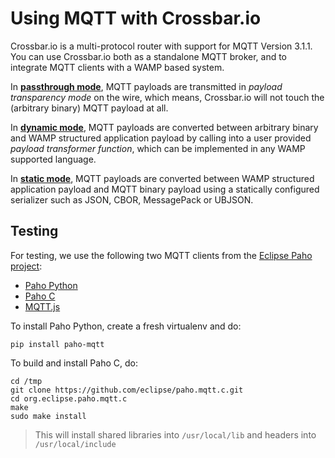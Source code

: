 # Using MQTT with Crossbar.io

Crossbar.io is a multi-protocol router with support for MQTT Version 3.1.1. You can use Crossbar.io both as a standalone MQTT broker, and to integrate MQTT clients with a WAMP based system.

In **[passthrough mode](passthrough)**, MQTT payloads are transmitted in *payload transparency mode* on the wire, which means, Crossbar.io will not touch the (arbitrary binary) MQTT payload at all.

In **[dynamic mode](dynamic)**, MQTT payloads are converted between arbitrary binary and WAMP structured application payload by calling into a user provided *payload transformer function*, which can be implemented in any WAMP supported language.

In **[static mode](static)**, MQTT payloads are converted between WAMP structured application payload and MQTT binary payload using a statically configured serializer such as JSON, CBOR, MessagePack or UBJSON.


## Testing

For testing, we use the following two MQTT clients from the [Eclipse Paho project](https://eclipse.org/paho/):

* [Paho Python](https://eclipse.org/paho/clients/python/)
* [Paho C](https://eclipse.org/paho/clients/c/)
* [MQTT.js](https://github.com/mqttjs/MQTT.js)

To install Paho Python, create a fresh virtualenv and do:

```console
pip install paho-mqtt
```

To build and install Paho C, do:

```console
cd /tmp
git clone https://github.com/eclipse/paho.mqtt.c.git
cd org.eclipse.paho.mqtt.c
make
sudo make install
```

> This will install shared libraries into `/usr/local/lib` and headers into `/usr/local/include`
